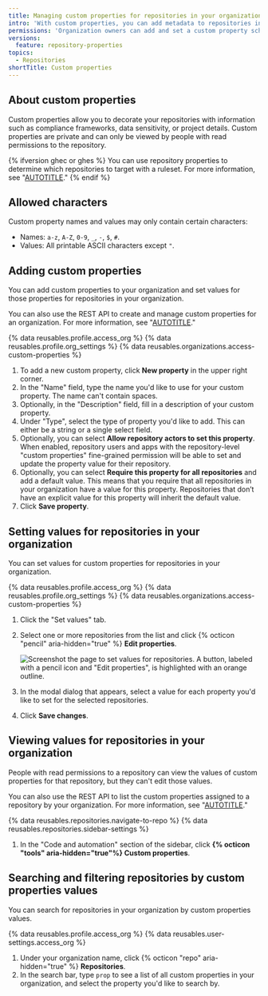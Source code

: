 ```yaml
---
title: Managing custom properties for repositories in your organization
intro: 'With custom properties, you can add metadata to repositories in your organization. You can use those properties to target repositories with rulesets.'
permissions: 'Organization owners can add and set a custom property schema at the organization level. People with read permissions to a repository can view the values of custom properties for that repository.'
versions:
  feature: repository-properties
topics:
  - Repositories
shortTitle: Custom properties
---
```


## About custom properties

Custom properties allow you to decorate your repositories with information such as compliance frameworks, data sensitivity, or project details. Custom properties are private and can only be viewed by people with read permissions to the repository.

{% ifversion ghec or ghes  %}
You can use repository properties to determine which repositories to target with a ruleset. For more information, see "[AUTOTITLE](/organizations/managing-organization-settings/creating-rulesets-for-repositories-in-your-organization#targeting-repositories-by-properties-in-your-organization)."
{% endif %}

## Allowed characters

Custom property names and values may only contain certain characters:

- Names: `a-z`, `A-Z`, `0-9`, `_`, `-`, `$`, `#`.
- Values: All printable ASCII characters except `"`.

## Adding custom properties

You can add custom properties to your organization and set values for those properties for repositories in your organization.

You can also use the REST API to create and manage custom properties for an organization. For more information, see "[AUTOTITLE](/rest/orgs/custom-properties)."

{% data reusables.profile.access_org %}
{% data reusables.profile.org_settings %}
{% data reusables.organizations.access-custom-properties %}
1. To add a new custom property, click **New property** in the upper right corner.
1. In the "Name" field, type the name you'd like to use for your custom property. The name can't contain spaces.
1. Optionally, in the "Description" field, fill in a description of your custom property.
1. Under "Type", select the type of property you'd like to add. This can either be a string or a single select field.
1. Optionally, you can select **Allow repository actors to set this property**. When enabled, repository users and apps with the repository-level "custom properties" fine-grained permission will be able to set and update the property value for their repository.
1. Optionally, you can select **Require this property for all repositories** and add a default value. This means that you require that all repositories in your organization have a value for this property. Repositories that don’t have an explicit value for this property will inherit the default value.
1. Click **Save property**.

## Setting values for repositories in your organization

You can set values for custom properties for repositories in your organization.

{% data reusables.profile.access_org %}
{% data reusables.profile.org_settings %}
{% data reusables.organizations.access-custom-properties %}
1. Click the "Set values" tab.
1. Select one or more repositories from the list and click {% octicon "pencil" aria-hidden="true" %} **Edit properties**.

    ![Screenshot the page to set values for repositories. A button, labeled with a pencil icon and "Edit properties", is highlighted with an orange outline.](/assets/images/help/repository/edit-properties.png)

1. In the modal dialog that appears, select a value for each property you'd like to set for the selected repositories.
1. Click **Save changes**.

## Viewing values for repositories in your organization

People with read permissions to a repository can view the values of custom properties for that repository, but they can't edit those values.

You can also use the REST API to list the custom properties assigned to a repository by your organization. For more information, see "[AUTOTITLE](/rest/repos/custom-properties)."

{% data reusables.repositories.navigate-to-repo %}
{% data reusables.repositories.sidebar-settings %}
1. In the "Code and automation" section of the sidebar, click **{% octicon "tools" aria-hidden="true"%} Custom properties**.

## Searching and filtering repositories by custom properties values

You can search for repositories in your organization by custom properties values.

{% data reusables.profile.access_org %}
{% data reusables.user-settings.access_org %}
1. Under your organization name, click {% octicon "repo" aria-hidden="true" %} **Repositories**.
1. In the search bar, type `prop` to see a list of all custom properties in your organization, and select the property you'd like to search by.
